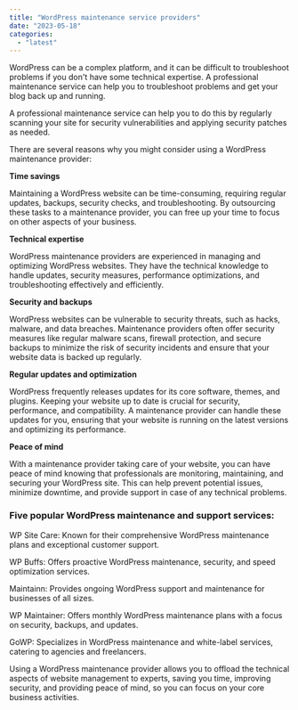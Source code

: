 ```yaml
---
title: "WordPress maintenance service providers"
date: "2023-05-18"
categories: 
  - "latest"
---
```


WordPress can be a complex platform, and it can be difficult to troubleshoot problems if you don't have some technical expertise. A professional maintenance service can help you to troubleshoot problems and get your blog back up and running.

A professional maintenance service can help you to do this by regularly scanning your site for security vulnerabilities and applying security patches as needed.

There are several reasons why you might consider using a WordPress maintenance provider:

**Time savings**

Maintaining a WordPress website can be time-consuming, requiring regular updates, backups, security checks, and troubleshooting. By outsourcing these tasks to a maintenance provider, you can free up your time to focus on other aspects of your business.

**Technical expertise**

WordPress maintenance providers are experienced in managing and optimizing WordPress websites. They have the technical knowledge to handle updates, security measures, performance optimizations, and troubleshooting effectively and efficiently.

**Security and backups**

WordPress websites can be vulnerable to security threats, such as hacks, malware, and data breaches. Maintenance providers often offer security measures like regular malware scans, firewall protection, and secure backups to minimize the risk of security incidents and ensure that your website data is backed up regularly.

**Regular updates and optimization**

WordPress frequently releases updates for its core software, themes, and plugins. Keeping your website up to date is crucial for security, performance, and compatibility. A maintenance provider can handle these updates for you, ensuring that your website is running on the latest versions and optimizing its performance.

**Peace of mind**

With a maintenance provider taking care of your website, you can have peace of mind knowing that professionals are monitoring, maintaining, and securing your WordPress site. This can help prevent potential issues, minimize downtime, and provide support in case of any technical problems.

### Five popular WordPress maintenance and support services:

WP Site Care: Known for their comprehensive WordPress maintenance plans and exceptional customer support.

WP Buffs: Offers proactive WordPress maintenance, security, and speed optimization services.

Maintainn: Provides ongoing WordPress support and maintenance for businesses of all sizes.

WP Maintainer: Offers monthly WordPress maintenance plans with a focus on security, backups, and updates.

GoWP: Specializes in WordPress maintenance and white-label services, catering to agencies and freelancers.

Using a WordPress maintenance provider allows you to offload the technical aspects of website management to experts, saving you time, improving security, and providing peace of mind, so you can focus on your core business activities.
